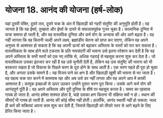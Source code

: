 # योजना 18. आनंद की योजना (हर्ष-लोक)

यहां दूसरी पंक्ति, दूसरे तल, दूसरे चक्र के अंत में खिलाड़ी को गहरी संतुष्टि की अनुभूति होती है। वह जानता है कि वह ईर्ष्या, तुच्छता और ईर्ष्या के दायरे से सफलतापूर्वक गुजर चुका है। काल्पनिक दुनिया में यात्रा समाप्त हो जाती है, और वह वास्तविक दुनिया और कर्म योग के अभ्यास की ओर आगे बढ़ता है। वह नहीं जानता कि वह कितनी जल्दी अपने लक्ष्य, ब्रह्मांडीय चेतना को प्राप्त कर पाएगा, लेकिन वह अपने अनुभव से आश्वस्त हो सकता है कि वह अपनी ऊर्जा को बढ़ाकर अस्तित्व के स्तरों को पार कर सकता है। वास्तविकता के साथ होने वाले टकराव के प्रति नापसंदगी की भावना उसे इतना परेशान कर देती है कि वह अपने अस्तित्व के सभी स्तरों को एक नए तरीके से, अधिक गहराई से महसूस करना शुरू कर देता है। जो वास्तविकता उसका इंतजार कर रही है वह उसे चुनौती देती है, लेकिन वह उस संतुष्टि की भावना को भी बरकरार रखता है जो विकास के पिछले चरण के पूरा होने के साथ आती है। एक चरण पहले ही पूरा हो चुका है, और अगला उसके सामने है। यह विजय पाने का क्षण है और खिलाड़ी खुशी की भावना से भर जाता है। वह पहला चक्र पार करने में कामयाब रहा और अब उसे डर नहीं लगता और वह अपने आप में काफी आश्वस्त है। कामुक इच्छाओं से ऊपर उठकर उन्होंने दूसरा चरण पूरा किया। उसके आगे कर्म योग की आनंदपूर्ण पूर्ति है। वह अपने अस्तित्व और पूरी दुनिया के शीर्ष पर महसूस करता है। समय का एहसास गायब हो जाता है: आनंद हमेशा शाश्वत होता है, चाहे उसका क्षण कितना भी संक्षिप्त क्यों न हो। स्थान की सीमाएँ भी गायब हो जाती हैं: आनंद की कोई सीमा नहीं होती। हालाँकि, आनंद स्थायी नहीं हो सकता: जल्द ही कर्म की शक्तियां अपना काम शुरू कर देती हैं, जिससे खिलाड़ी को तीसरे स्तर से आगे बढ़ने के लिए प्रेरित किया जाता है।

